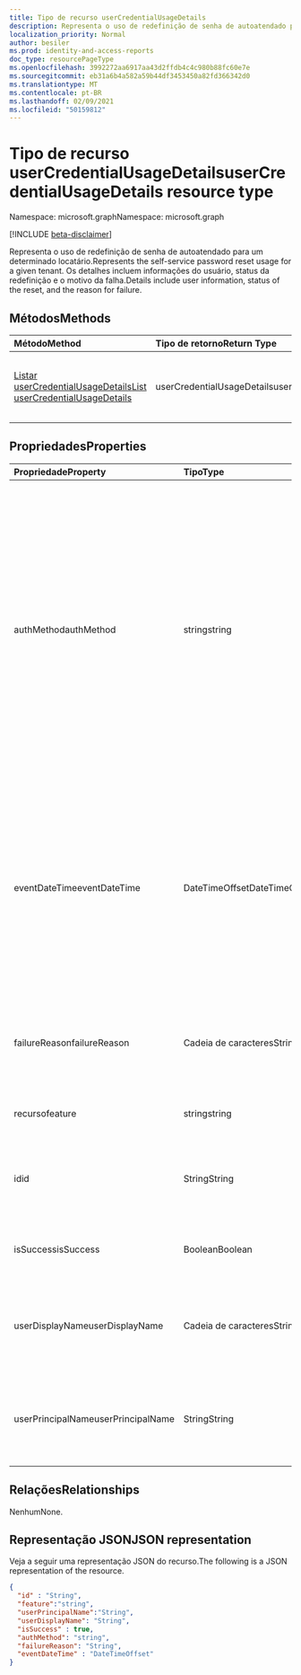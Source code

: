```yaml
---
title: Tipo de recurso userCredentialUsageDetails
description: Representa o uso de redefinição de senha de autoatendado para um determinado locatário.
localization_priority: Normal
author: besiler
ms.prod: identity-and-access-reports
doc_type: resourcePageType
ms.openlocfilehash: 3992272aa6917aa43d2ffdb4c4c980b88fc60e7e
ms.sourcegitcommit: eb31a6b4a582a59b44df3453450a82fd366342d0
ms.translationtype: MT
ms.contentlocale: pt-BR
ms.lasthandoff: 02/09/2021
ms.locfileid: "50159812"
---
```

# <a name="usercredentialusagedetails-resource-type"></a><span data-ttu-id="ba241-103">Tipo de recurso userCredentialUsageDetails</span><span class="sxs-lookup"><span data-stu-id="ba241-103">userCredentialUsageDetails resource type</span></span>

<span data-ttu-id="ba241-104">Namespace: microsoft.graph</span><span class="sxs-lookup"><span data-stu-id="ba241-104">Namespace: microsoft.graph</span></span>

[!INCLUDE [beta-disclaimer](../../includes/beta-disclaimer.md)]

<span data-ttu-id="ba241-105">Representa o uso de redefinição de senha de autoatendado para um determinado locatário.</span><span class="sxs-lookup"><span data-stu-id="ba241-105">Represents the self-service password reset usage for a given tenant.</span></span> <span data-ttu-id="ba241-106">Os detalhes incluem informações do usuário, status da redefinição e o motivo da falha.</span><span class="sxs-lookup"><span data-stu-id="ba241-106">Details include user information, status of the reset, and the reason for failure.</span></span>

## <a name="methods"></a><span data-ttu-id="ba241-107">Métodos</span><span class="sxs-lookup"><span data-stu-id="ba241-107">Methods</span></span>

| <span data-ttu-id="ba241-108">Método</span><span class="sxs-lookup"><span data-stu-id="ba241-108">Method</span></span>       | <span data-ttu-id="ba241-109">Tipo de retorno</span><span class="sxs-lookup"><span data-stu-id="ba241-109">Return Type</span></span> | <span data-ttu-id="ba241-110">Descrição</span><span class="sxs-lookup"><span data-stu-id="ba241-110">Description</span></span> |
|:-------------|:------------|:------------|
| [<span data-ttu-id="ba241-111">Listar userCredentialUsageDetails</span><span class="sxs-lookup"><span data-stu-id="ba241-111">List userCredentialUsageDetails</span></span>](../api/reportroot-list-usercredentialusagedetails.md) | <span data-ttu-id="ba241-112">userCredentialUsageDetails</span><span class="sxs-lookup"><span data-stu-id="ba241-112">userCredentialUsageDetails</span></span> | <span data-ttu-id="ba241-113">Ler propriedades e relações de um objeto userCredentialUsageDetails.</span><span class="sxs-lookup"><span data-stu-id="ba241-113">Read properties and relationships of a userCredentialUsageDetails object.</span></span> |

## <a name="properties"></a><span data-ttu-id="ba241-114">Propriedades</span><span class="sxs-lookup"><span data-stu-id="ba241-114">Properties</span></span>

| <span data-ttu-id="ba241-115">Propriedade</span><span class="sxs-lookup"><span data-stu-id="ba241-115">Property</span></span>     | <span data-ttu-id="ba241-116">Tipo</span><span class="sxs-lookup"><span data-stu-id="ba241-116">Type</span></span>        | <span data-ttu-id="ba241-117">Descrição</span><span class="sxs-lookup"><span data-stu-id="ba241-117">Description</span></span> |
|:-------------|:------------|:------------|
| <span data-ttu-id="ba241-118">authMethod</span><span class="sxs-lookup"><span data-stu-id="ba241-118">authMethod</span></span> | <span data-ttu-id="ba241-119">string</span><span class="sxs-lookup"><span data-stu-id="ba241-119">string</span></span> | <span data-ttu-id="ba241-120">Representa o método de autenticação que o usuário usou.</span><span class="sxs-lookup"><span data-stu-id="ba241-120">Represents the authentication method that the user used.</span></span> <span data-ttu-id="ba241-121">Os valores possíveis são: , , , (usado somente para redefinição de senha de `email` `mobileSMS` `mobileCall` `officePhone` `securityQuestion` autoatendido) e (com suporte `appNotification` somente no `appCode` `alternateMobileCall` registro).</span><span class="sxs-lookup"><span data-stu-id="ba241-121">Possible values are: `email`, `mobileSMS`, `mobileCall`, `officePhone`, `securityQuestion` (only used for self-service password reset), `appNotification`, `appCode`, and `alternateMobileCall` (supported only in registration).</span></span> |
| <span data-ttu-id="ba241-122">eventDateTime</span><span class="sxs-lookup"><span data-stu-id="ba241-122">eventDateTime</span></span> | <span data-ttu-id="ba241-123">DateTimeOffset</span><span class="sxs-lookup"><span data-stu-id="ba241-123">DateTimeOffset</span></span> | <span data-ttu-id="ba241-124">O tipo Timestamp representa informações de data e hora usando o formato ISO 8601 e está sempre no horário UTC.</span><span class="sxs-lookup"><span data-stu-id="ba241-124">The Timestamp type represents date and time information using ISO 8601 format and is always in UTC time.</span></span> <span data-ttu-id="ba241-125">Por exemplo, meia-noite em UTC no dia 1º de janeiro de 2014 teria esta aparência: `'2014-01-01T00:00:00Z'`.</span><span class="sxs-lookup"><span data-stu-id="ba241-125">For example, midnight UTC on Jan 1, 2014 would look like this: `'2014-01-01T00:00:00Z'`.</span></span> |
| <span data-ttu-id="ba241-126">failureReason</span><span class="sxs-lookup"><span data-stu-id="ba241-126">failureReason</span></span> | <span data-ttu-id="ba241-127">Cadeia de caracteres</span><span class="sxs-lookup"><span data-stu-id="ba241-127">String</span></span> | <span data-ttu-id="ba241-128">Fornece o motivo da falha para a redefinição ou o fluxo de trabalho de registro correspondente.</span><span class="sxs-lookup"><span data-stu-id="ba241-128">Provides the failure reason for the corresponding reset or registration workflow.</span></span> |
| <span data-ttu-id="ba241-129">recurso</span><span class="sxs-lookup"><span data-stu-id="ba241-129">feature</span></span> | <span data-ttu-id="ba241-130">string</span><span class="sxs-lookup"><span data-stu-id="ba241-130">string</span></span> | <span data-ttu-id="ba241-131">Os valores possíveis são: `registration` e `reset` .</span><span class="sxs-lookup"><span data-stu-id="ba241-131">Possible values are: `registration` and `reset`.</span></span> |
| <span data-ttu-id="ba241-132">id</span><span class="sxs-lookup"><span data-stu-id="ba241-132">id</span></span> | <span data-ttu-id="ba241-133">String</span><span class="sxs-lookup"><span data-stu-id="ba241-133">String</span></span> | <span data-ttu-id="ba241-134">Somente leitura.</span><span class="sxs-lookup"><span data-stu-id="ba241-134">Read-only.</span></span> <span data-ttu-id="ba241-135">O identificador exclusivo da atividade.</span><span class="sxs-lookup"><span data-stu-id="ba241-135">The unique identifier for the activity.</span></span> <span data-ttu-id="ba241-136">Somente leitura.</span><span class="sxs-lookup"><span data-stu-id="ba241-136">Read-only.</span></span>|
| <span data-ttu-id="ba241-137">isSuccess</span><span class="sxs-lookup"><span data-stu-id="ba241-137">isSuccess</span></span> | <span data-ttu-id="ba241-138">Boolean</span><span class="sxs-lookup"><span data-stu-id="ba241-138">Boolean</span></span> | <span data-ttu-id="ba241-139">Indica o sucesso ou falha do fluxo de trabalho.</span><span class="sxs-lookup"><span data-stu-id="ba241-139">Indicates success or failure of the workflow.</span></span> |
| <span data-ttu-id="ba241-140">userDisplayName</span><span class="sxs-lookup"><span data-stu-id="ba241-140">userDisplayName</span></span> | <span data-ttu-id="ba241-141">Cadeia de caracteres</span><span class="sxs-lookup"><span data-stu-id="ba241-141">String</span></span> | <span data-ttu-id="ba241-142">Nome de usuário do usuário executando o fluxo de trabalho de redefinição ou registro.</span><span class="sxs-lookup"><span data-stu-id="ba241-142">User name of the user performing the reset or registration workflow.</span></span> |
| <span data-ttu-id="ba241-143">userPrincipalName</span><span class="sxs-lookup"><span data-stu-id="ba241-143">userPrincipalName</span></span> | <span data-ttu-id="ba241-144">String</span><span class="sxs-lookup"><span data-stu-id="ba241-144">String</span></span> | <span data-ttu-id="ba241-145">Nome principal do usuário executando o fluxo de trabalho de redefinição ou registro.</span><span class="sxs-lookup"><span data-stu-id="ba241-145">User principal name of the user performing the reset or registration workflow.</span></span> |

## <a name="relationships"></a><span data-ttu-id="ba241-146">Relações</span><span class="sxs-lookup"><span data-stu-id="ba241-146">Relationships</span></span>

<span data-ttu-id="ba241-147">Nenhum</span><span class="sxs-lookup"><span data-stu-id="ba241-147">None.</span></span>

## <a name="json-representation"></a><span data-ttu-id="ba241-148">Representação JSON</span><span class="sxs-lookup"><span data-stu-id="ba241-148">JSON representation</span></span>

<span data-ttu-id="ba241-149">Veja a seguir uma representação JSON do recurso.</span><span class="sxs-lookup"><span data-stu-id="ba241-149">The following is a JSON representation of the resource.</span></span>

<!-- {
  "blockType": "resource",
  "optionalProperties": [

  ],
  "@odata.type": "microsoft.graph.userCredentialUsageDetails",
  "keyProperty": "id"
}-->

```json
{
  "id" : "String",
  "feature":"string",
  "userPrincipalName":"String",
  "userDisplayName": "String",
  "isSuccess" : true,
  "authMethod": "string",
  "failureReason": "String",
  "eventDateTime" : "DateTimeOffset"
}
```

<!-- uuid: 16cd6b66-4b1a-43a1-adaf-3a886856ed98
2019-02-04 14:57:30 UTC -->
<!-- {
  "type": "#page.annotation",
  "description": "userCredentialUsageDetails resource",
  "keywords": "",
  "section": "documentation",
  "tocPath": ""
}-->

